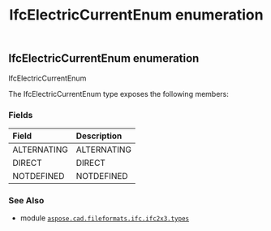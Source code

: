 ﻿---
title: IfcElectricCurrentEnum enumeration
second_title: Aspose.CAD for Python via .NET API References
description: 
type: docs
weight: 2170
url: /aspose.cad.fileformats.ifc.ifc2x3.types/ifcelectriccurrentenum/
is_root: false
---

## IfcElectricCurrentEnum enumeration

IfcElectricCurrentEnum



The IfcElectricCurrentEnum type exposes the following members:

### Fields
| Field | Description |
| :- | :- |
| ALTERNATING | ALTERNATING |
| DIRECT | DIRECT |
| NOTDEFINED | NOTDEFINED |



### See Also
* module [`aspose.cad.fileformats.ifc.ifc2x3.types`](..)
